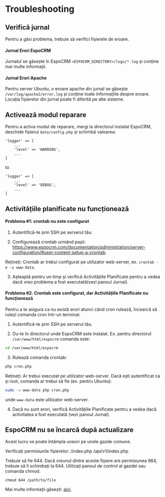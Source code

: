 # Troubleshooting

## Verifică jurnal

Pentru a găsi problema, trebuie să verifici fișierele de eroare.

#### Jurnal Erori EspoCRM

Jurnalul se găsește în EspoCRM `<ESPOCRM_DIRECTORY>/logs/*.log` și conține mai multe informații.

#### Jurnal Erori Apache

Pentru server Ubuntu, o eroare apache din jurnal se găsește `/var/log/apache2/error.log` și conține toate informațiile despre eroare. Locația fișierelor din jurnal poate fi diferită pe alte sisteme.

## Activează modul reparare

Pentru a activa modul de reparare, mergi la directorul instalat EspoCRM, deschide fișierul `data/config.php` și schimbă valoarea:

``` 
'logger' => [
    ...
    'level' => 'WARNING',
    ...
]
```
to
```
'logger' => [
    ...
    'level' => 'DEBUG',
    ...
]
```

## Activitățiile planificate nu funcționează

#### Problema #1: crontab nu este configurat

1. Autentifică-te prin SSH pe serverul tău.

2. Configurează crontab urmând pașii: https://www.espocrm.com/documentation/administration/server-configuration/#user-content-setup-a-crontab.

Rețineți: Crontab ar trebui configurat pe utilizator web-server, ex. `crontab -e -u www-data`.

3. Așteaptă pentru un timp și verifică Activitățiile Planificate pentru a vedea dacă vreo problema a fost executată(vezi panoul Jurnal).

#### Problema #2. Crontab este configurat, dar Activitățiile Planificate nu funcționează

Pentru a te asigura ca nu există erori atunci când cron rulează, încearcă să rulezi comanda cron într-un terminal:

1. Autentifică-te prin SSH pe serverul tău.

2. Du-te în directorul unde EspoCRM este instalat. Ex. pentru directorul `/var/www/html/espocrm` comanda este:

```bash
cd /var/www/html/espocrm
```

3. Rulează comanda crontab:

```bash
php cron.php
```

Rețineți: Ar trebui executat pe utilizator web-server. Dacă ești autentificat ca și root, comanda ar trebui să fie (ex. pentru Ubuntu):

```bash
sudo -u www-data php cron.php
```

unde `www-data` este utilizator web-server.

4. Dacă nu sunt erori, verifică Activitățiile Planificate pentru a vedea dacă activitatea a fost executată (vezi panoul Jurnal).

## EspoCRM nu se încarcă după actualizare

Acest lucru se poate întâmpla uneori pe unele gazde comune.

Verificați permisiunile fișierelor:
/index.php
/api/v1/index.php

Trebuie să fie 644. Dacă vreunul dintre aceste fișiere are permisiunea 664, trebuie să îl schimbați la 644. Utilizați panoul de control al gazdei sau comanda chmod.

```
chmod 644 /path/to/file
```
Mai multe informații găsești: [aici](server-configuration.md#required-permissions-for-unix-based-systems).
